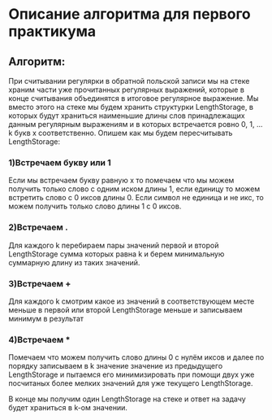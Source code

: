 # Описание алгоритма для первого практикума

## Алгоритм: 
При считывании регулярки в обратной польской записи мы на стеке храним части уже прочитанных регулярных выражений, которые в конце считывания объединятся в итоговое регулярное выражение. Мы вместо этого на стеке мы будем хранить структурки LengthStorage, в которых будут храниться наименьшие длины слов принадлежащих данным регулярным выражениям и в которых встречается ровно 0, 1, ... k букв x соответственно. Опишем как мы будем пересчитывать LengthStorage:

### 1)Встречаем букву или 1
Если мы встречаем букву равную x то помечаем что мы можем получить только слово с одним иском длины 1, если единицу то можем встретить слово с 0 иксов длины 0. Если символ не единица и не икс, то можем получить только слово длины 1  с 0 иксов.
### 2)Встречаем .
Для каждого k перебираем пары значений первой и второй LengthStorage сумма которых равна k и берем минимальную суммарную длину из таких значений.
### 3)Встречаем +
Для каждого k смотрим какое из значений в соответствующем месте меньше в первой или второй LengthStorage меньше и записываем минимум в результат
### 4)Встречаем *
Помечаем что можем получить слово длины 0 с нулём иксов и далее по порядку записываем в k значение значение из предыдущего LengthStorage и пытаемся его минимизировать при помощи двух уже посчитаных более мелких значений для уже текущего LengthStorage.

В конце мы получим один LengthStorage на стеке и ответ на задачу будет храниться в k-ом значении. 